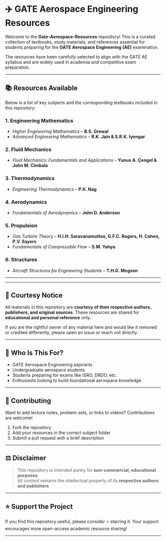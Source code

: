 # ✈️ GATE Aerospace Engineering Resources

Welcome to the **Gate-Aerospace-Resources** repository! This is a curated collection of textbooks, study materials, and references essential for students preparing for the **GATE Aerospace Engineering (AE)** examination.

The resources have been carefully selected to align with the GATE AE syllabus and are widely used in academia and competitive exam preparation.

---

## 📚 Resources Available

Below is a list of key subjects and the corresponding textbooks included in this repository:

### 1. **Engineering Mathematics**
- *Higher Engineering Mathematics* – **B.S. Grewal**
- *Advanced Engineering Mathematics* – **R.K. Jain & S.R.K. Iyengar**

### 2. **Fluid Mechanics**
- *Fluid Mechanics: Fundamentals and Applications* – **Yunus A. Çengel & John M. Cimbala**

### 3. **Thermodynamics**
- *Engineering Thermodynamics* – **P.K. Nag**

### 4. **Aerodynamics**
- *Fundamentals of Aerodynamics* – **John D. Anderson**

### 5. **Propulsion**
- *Gas Turbine Theory* – **H.I.H. Saravanamuttoo, G.F.C. Rogers, H. Cohen, P.V. Sayers**
- *Fundamentals of Compressible Flow* – **S.M. Yahya**

### 6. **Structures**
- *Aircraft Structures for Engineering Students* – **T.H.G. Megson**

---


---

## 📌 Courtesy Notice

All materials in this repository are **courtesy of their respective authors, publishers, and original sources**. These resources are shared for **educational and personal reference** only.

If you are the rightful owner of any material here and would like it removed or credited differently, please open an issue or reach out directly.

---

## 🎯 Who Is This For?

- GATE Aerospace Engineering aspirants  
- Undergraduate aerospace students  
- Students preparing for exams like ISRO, DRDO, etc.  
- Enthusiasts looking to build foundational aerospace knowledge  

---

## 🤝 Contributing

Want to add lecture notes, problem sets, or links to videos? Contributions are welcome!

1. Fork the repository
2. Add your resources in the correct subject folder
3. Submit a pull request with a brief description

---

## ⚖️ Disclaimer

> This repository is intended purely for **non-commercial, educational purposes**.  
> All content remains the intellectual property of its **respective authors and publishers**.

---

## ⭐ Support the Project

If you find this repository useful, please consider ⭐ starring it. Your support encourages more open-access academic resource sharing!

---


